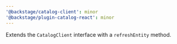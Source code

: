 ```yaml
---
'@backstage/catalog-client': minor
'@backstage/plugin-catalog-react': minor
---
```


Extends the `CatalogClient` interface with a `refreshEntity` method.
